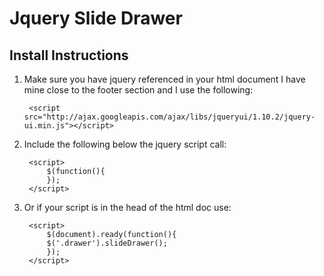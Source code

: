 # Jquery Slide Drawer
## Install Instructions

1. Make sure you have jquery referenced in your html document I have mine close to the footer section and I use the following:

		<script src="http://ajax.googleapis.com/ajax/libs/jqueryui/1.10.2/jquery-ui.min.js"></script>

2. Include the following below the jquery script call:

		<script>
			$(function(){
			});
		</script>

3. Or if your script is in the head of the html doc use:

		<script>
			$(document).ready(function(){
			$('.drawer').slideDrawer();
			});
		</script>
	